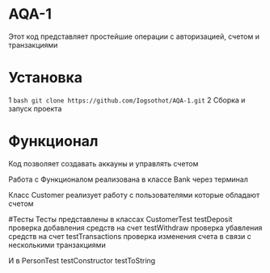 # AQA-1
Этот код представляет простейшие операции с авторизацией, счетом и транзакциями
# Установка 
1 ```bash
   git clone https://github.com/Iogsothot/AQA-1.git```
2 Сборка и запуск проекта 
# Функционал
Код позволяет создавать аккауны и управлять счетом 

Работа с Функционалом реализована в классе Bank через терминал

Класс Customer реализует работу с пользователями которые обладают счетом 

#Тесты
Тесты представлены в классах CustomerTest 
testDeposit проверка добавления средств на счет
testWithdraw проверка убавления средств на счет
testTransactions проверка изменения счета в связи с несколькими транзакциями

И в PersonTest
testConstructor
testToString

